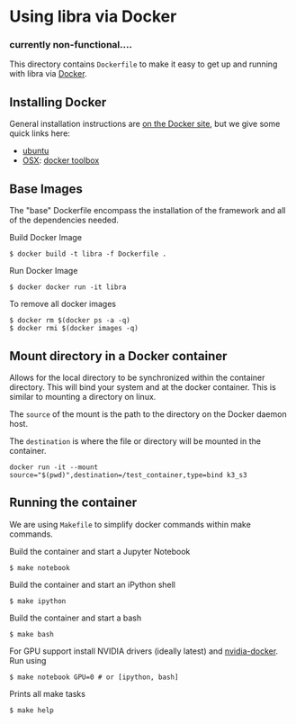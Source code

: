# Using libra via Docker

### currently non-functional.... ###
This directory contains `Dockerfile` to make it easy to get up and running with
libra via [Docker](http://www.docker.com/).

## Installing Docker

General installation instructions are
[on the Docker site](https://docs.docker.com/installation/), but we give some
quick links here:

* [ubuntu](https://docs.docker.com/installation/ubuntulinux/)
* [OSX](https://docs.docker.com/installation/mac/): [docker toolbox](https://www.docker.com/toolbox)

## Base Images

The "base" Dockerfile encompass the installation of the framework and all of the dependencies needed.

Build Docker Image

    $ docker build -t libra -f Dockerfile .

Run Docker Image

    $ docker docker run -it libra
    
To remove all docker images
    
    $ docker rm $(docker ps -a -q)
    $ docker rmi $(docker images -q)

## Mount directory in a Docker container

Allows for the local directory to be synchronized within the container directory. This will bind your system and at the docker container. This is similar to mounting a directory on linux.

The `source` of the mount is the path to the directory on the Docker daemon host.

The `destination` is where the file or directory will be mounted in the container. 

    docker run -it --mount source="$(pwd)",destination=/test_container,type=bind k3_s3

## Running the container

We are using `Makefile` to simplify docker commands within make commands.

Build the container and start a Jupyter Notebook

    $ make notebook

Build the container and start an iPython shell

    $ make ipython

Build the container and start a bash

    $ make bash

For GPU support install NVIDIA drivers (ideally latest) and
[nvidia-docker](https://github.com/NVIDIA/nvidia-docker). Run using

    $ make notebook GPU=0 # or [ipython, bash]
    

Prints all make tasks

    $ make help
